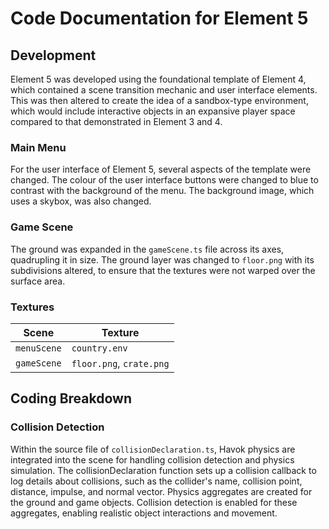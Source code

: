 # Code Documentation for Element 5

## Development
Element 5 was developed using the foundational template of Element 4, which contained a scene transition mechanic and user interface elements. This was then altered to create the idea of a sandbox-type environment, which would include interactive objects in an expansive player space compared to that demonstrated in Element 3 and 4.

### Main Menu

For the user interface of Element 5, several aspects of the template were changed. The colour of the user interface buttons were changed to blue to contrast with the background of the menu. The background image, which uses a skybox, was also changed.


### Game Scene

The ground was expanded in the ```gameScene.ts``` file across its axes, quadrupling it in size. The ground layer was changed to ```floor.png``` with its subdivisions altered, to ensure that the textures were not warped over the surface area.

### Textures

| Scene       | Texture     |
| ----------- | ----------- |
| ```menuScene```   | ```country.env```|
| ```gameScene```   | ```floor.png```, ```crate.png```|

## Coding Breakdown

### Collision Detection

Within the source file of ```collisionDeclaration.ts```, Havok physics are integrated into the scene for handling collision detection and physics simulation. The collisionDeclaration function sets up a collision callback to log details about collisions, such as the collider's name, collision point, distance, impulse, and normal vector. Physics aggregates are created for the ground and game objects. Collision detection is enabled for these aggregates, enabling realistic object interactions and movement.